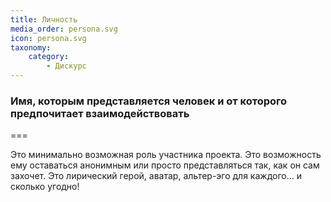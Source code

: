 ```yaml
---
title: Личность
media_order: persona.svg
icon: persona.svg
taxonomy:
    category:
        - Дискурс
---
```


### Имя, которым представляется человек и от которого предпочитает взаимодействовать

===

Это минимально возможная роль участника проекта. Это возможность ему оставаться анонимным или просто представляться так, как он сам захочет. Это лирический герой, аватар, альтер-эго для каждого... и сколько угодно!
